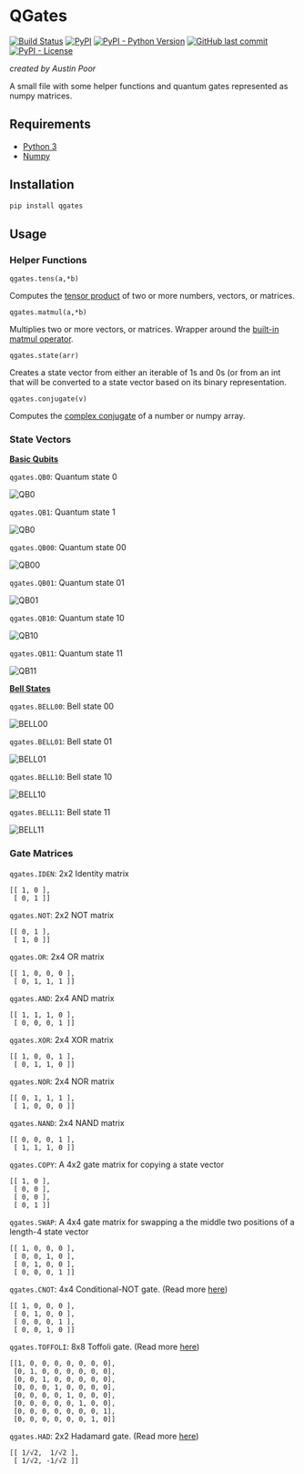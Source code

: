 # QGates

[![Build Status](https://travis-ci.org/a-poor/QGates.svg?branch=master)](https://travis-ci.org/a-poor/QGates)
[![PyPI](https://img.shields.io/pypi/v/qgates)](https://pypi.org/project/qgates/)
[![PyPI - Python Version](https://img.shields.io/pypi/pyversions/qgates)](https://pypi.org/project/qgates/)
[![GitHub last commit](https://img.shields.io/github/last-commit/a-poor/qgates)](https://github.com/a-poor/QGates)
[![PyPI - License](https://img.shields.io/pypi/l/qgates)](https://github.com/a-poor/QGates)


_created by Austin Poor_

A small file with some helper functions and quantum gates represented as numpy matrices.


## Requirements

* [Python 3](https://www.python.org/downloads/)
* [Numpy](https://numpy.org/)

## Installation

```bash
pip install qgates
```

## Usage

### Helper Functions

`qgates.tens(a,*b)`

Computes the [tensor product](https://en.wikipedia.org/wiki/Tensor_product) of two or more numbers, vectors, or matrices.

`qgates.matmul(a,*b)`

Multiplies two or more vectors, or matrices. Wrapper around the [built-in matmul operator](https://docs.python.org/3/library/operator.html#operator.matmul). 

`qgates.state(arr)`

Creates a state vector from either an iterable of 1s and 0s (or from an int that will be converted to a state vector based on its binary representation.

`qgates.conjugate(v)`

Computes the [complex conjugate](https://en.wikipedia.org/wiki/Complex_conjugate) of a number or numpy array.

### State Vectors

[__Basic Qubits__](https://en.wikipedia.org/wiki/Qubit)

`qgates.QB0`: Quantum state 0 

![QB0](qubit-images/qb0.svg)

`qgates.QB1`: Quantum state 1

![QB0](qubit-images/qb1.svg)

`qgates.QB00`: Quantum state 00

![QB00](qubit-images/qb00.svg)

`qgates.QB01`: Quantum state 01

![QB01](qubit-images/qb01.svg)

`qgates.QB10`: Quantum state 10

![QB10](qubit-images/qb10.svg)

`qgates.QB11`: Quantum state 11

![QB11](qubit-images/qb11.svg)

[__Bell States__](https://en.wikipedia.org/wiki/Bell_state)

`qgates.BELL00`: Bell state 00

![BELL00](qubit-images/bell00.svg)

`qgates.BELL01`: Bell state 01

![BELL01](qubit-images/bell01.svg)

`qgates.BELL10`: Bell state 10

![BELL10](qubit-images/bell10.svg)

`qgates.BELL11`: Bell state 11

![BELL11](qubit-images/bell11.svg)


### Gate Matrices

`qgates.IDEN`: 2x2 Identity matrix 

```
[[ 1, 0 ],
 [ 0, 1 ]]
```

`qgates.NOT`: 2x2 NOT matrix 

```
[[ 0, 1 ],
 [ 1, 0 ]]
```

`qgates.OR`: 2x4 OR matrix 

```
[[ 1, 0, 0, 0 ],
 [ 0, 1, 1, 1 ]]
```

`qgates.AND`: 2x4 AND matrix 

```
[[ 1, 1, 1, 0 ],
 [ 0, 0, 0, 1 ]]
```

`qgates.XOR`: 2x4 XOR matrix 

```
[[ 1, 0, 0, 1 ],
 [ 0, 1, 1, 0 ]]
```

`qgates.NOR`: 2x4 NOR matrix 

```
[[ 0, 1, 1, 1 ],
 [ 1, 0, 0, 0 ]]
```

`qgates.NAND`: 2x4 NAND matrix 

```
[[ 0, 0, 0, 1 ],
 [ 1, 1, 1, 0 ]]
```

`qgates.COPY`: A 4x2 gate matrix for copying a state vector

```
[[ 1, 0 ],
 [ 0, 0 ],
 [ 0, 0 ],
 [ 0, 1 ]]
```

`qgates.SWAP`: A 4x4 gate matrix for swapping a the middle two positions of a length-4 state vector

```
[[ 1, 0, 0, 0 ],
 [ 0, 0, 1, 0 ],
 [ 0, 1, 0, 0 ],
 [ 0, 0, 0, 1 ]]
```

`qgates.CNOT`: 4x4 Conditional-NOT gate. (Read more [here](https://en.wikipedia.org/wiki/Controlled_NOT_gate))

```
[[ 1, 0, 0, 0 ],
 [ 0, 1, 0, 0 ],
 [ 0, 0, 0, 1 ],
 [ 0, 0, 1, 0 ]]
```

`qgates.TOFFOLI`: 8x8 Toffoli gate. (Read more [here](https://en.wikipedia.org/wiki/Toffoli_gate))

```
[[1, 0, 0, 0, 0, 0, 0, 0],
 [0, 1, 0, 0, 0, 0, 0, 0],
 [0, 0, 1, 0, 0, 0, 0, 0],
 [0, 0, 0, 1, 0, 0, 0, 0],
 [0, 0, 0, 0, 1, 0, 0, 0],
 [0, 0, 0, 0, 0, 1, 0, 0],
 [0, 0, 0, 0, 0, 0, 0, 1],
 [0, 0, 0, 0, 0, 0, 1, 0]]
```

`qgates.HAD`: 2x2 Hadamard gate. (Read more [here](https://en.wikipedia.org/wiki/Quantum_logic_gate#Hadamard_(H)_gate))

```
[[ 1/√2,  1/√2 ],
 [ 1/√2, -1/√2 ]]
```


